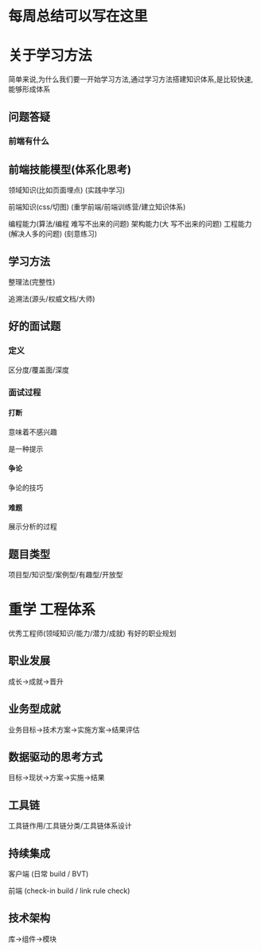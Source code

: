 # 每周总结可以写在这里

# 关于学习方法


简单来说,为什么我们要一开始学习方法,通过学习方法搭建知识体系,是比较快速,能够形成体系


## 问题答疑

### 前端有什么

## 前端技能模型(体系化思考)

领域知识(比如页面埋点) (实践中学习)

前端知识(css/切图) (重学前端/前端训练营/建立知识体系)

编程能力(算法/编程 难写不出来的问题) 架构能力(大 写不出来的问题) 工程能力(解决人多的问题) (刻意练习)

## 学习方法

整理法(完整性)

追溯法(源头/权威文档/大师)

## 好的面试题

### 定义

区分度/覆盖面/深度

### 面试过程

#### 打断

意味着不感兴趣

是一种提示

#### 争论

争论的技巧

#### 难题

展示分析的过程

## 题目类型

项目型/知识型/案例型/有趣型/开放型


# 重学 工程体系

 优秀工程师(领域知识/能力/潜力/成就) 有好的职业规划 

 ## 职业发展 

 成长->成就->晋升

 ## 业务型成就

 业务目标->技术方案->实施方案->结果评估

 ## 数据驱动的思考方式

目标->现状->方案->实施->结果

## 工具链 

工具链作用/工具链分类/工具链体系设计

## 持续集成

客户端 (日常 build / BVT) 

前端 (check-in build /  link rule  check)

## 技术架构

库->组件->模块

